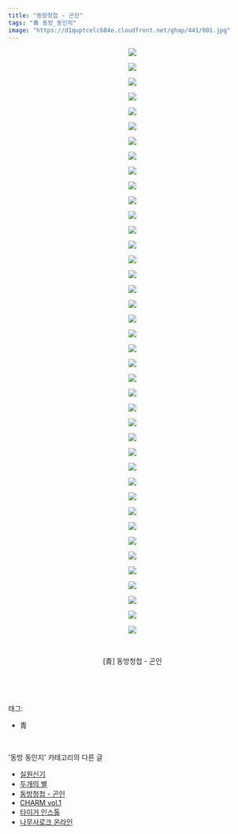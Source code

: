 ```yaml
---
title: "동방청첩 - 곤인"
tags: "青 동방_동인지"
image: "https://d1quptcelcb84e.cloudfront.net/ghap/441/001.jpg"
---
```

<div class="article">
<p style="text-align: center; clear: none; float: none;"><img src="{{ site.imgserver8 }}/ghap/441/001.jpg"/></p>
<p style="text-align: center; clear: none; float: none;"><img src="{{ site.imgserver8 }}/ghap/441/002.jpg"/></p>
<p style="text-align: center; clear: none; float: none;"><img src="{{ site.imgserver8 }}/ghap/441/003.jpg"/></p>
<p style="text-align: center; clear: none; float: none;"><img src="{{ site.imgserver8 }}/ghap/441/004.jpg"/></p>
<p style="text-align: center; clear: none; float: none;"><img src="{{ site.imgserver8 }}/ghap/441/005.jpg"/></p>
<p style="text-align: center; clear: none; float: none;"><img src="{{ site.imgserver8 }}/ghap/441/006.jpg"/></p>
<p style="text-align: center; clear: none; float: none;"><img src="{{ site.imgserver8 }}/ghap/441/007.jpg"/></p>
<p style="text-align: center; clear: none; float: none;"><img src="{{ site.imgserver8 }}/ghap/441/008.jpg"/></p>
<p style="text-align: center; clear: none; float: none;"><img src="{{ site.imgserver8 }}/ghap/441/009.jpg"/></p>
<p style="text-align: center; clear: none; float: none;"><img src="{{ site.imgserver8 }}/ghap/441/010.jpg"/></p>
<p style="text-align: center; clear: none; float: none;"><img src="{{ site.imgserver8 }}/ghap/441/011.jpg"/></p>
<p style="text-align: center; clear: none; float: none;"><img src="{{ site.imgserver8 }}/ghap/441/012.jpg"/></p>
<p style="text-align: center; clear: none; float: none;"><img src="{{ site.imgserver8 }}/ghap/441/013.jpg"/></p>
<p style="text-align: center; clear: none; float: none;"><img src="{{ site.imgserver8 }}/ghap/441/014.jpg"/></p>
<p style="text-align: center; clear: none; float: none;"><img src="{{ site.imgserver8 }}/ghap/441/015.jpg"/></p>
<p style="text-align: center; clear: none; float: none;"><img src="{{ site.imgserver8 }}/ghap/441/016.jpg"/></p>
<p style="text-align: center; clear: none; float: none;"><img src="{{ site.imgserver8 }}/ghap/441/017.jpg"/></p>
<p style="text-align: center; clear: none; float: none;"><img src="{{ site.imgserver8 }}/ghap/441/018.jpg"/></p>
<p style="text-align: center; clear: none; float: none;"><img src="{{ site.imgserver8 }}/ghap/441/019.jpg"/></p>
<p style="text-align: center; clear: none; float: none;"><img src="{{ site.imgserver8 }}/ghap/441/020.jpg"/></p>
<p style="text-align: center; clear: none; float: none;"><img src="{{ site.imgserver8 }}/ghap/441/021.jpg"/></p>
<p style="text-align: center; clear: none; float: none;"><img src="{{ site.imgserver8 }}/ghap/441/022.jpg"/></p>
<p style="text-align: center; clear: none; float: none;"><img src="{{ site.imgserver8 }}/ghap/441/023.jpg"/></p>
<p style="text-align: center; clear: none; float: none;"><img src="{{ site.imgserver8 }}/ghap/441/024.jpg"/></p>
<p style="text-align: center; clear: none; float: none;"><img src="{{ site.imgserver8 }}/ghap/441/025.jpg"/></p>
<p style="text-align: center; clear: none; float: none;"><img src="{{ site.imgserver8 }}/ghap/441/026.jpg"/></p>
<p style="text-align: center; clear: none; float: none;"><img src="{{ site.imgserver8 }}/ghap/441/027.jpg"/></p>
<p style="text-align: center; clear: none; float: none;"><img src="{{ site.imgserver8 }}/ghap/441/028.jpg"/></p>
<p style="text-align: center; clear: none; float: none;"><img src="{{ site.imgserver8 }}/ghap/441/029.jpg"/></p>
<p style="text-align: center; clear: none; float: none;"><img src="{{ site.imgserver8 }}/ghap/441/030.jpg"/></p>
<p style="text-align: center; clear: none; float: none;"><img src="{{ site.imgserver8 }}/ghap/441/031.jpg"/></p>
<p style="text-align: center; clear: none; float: none;"><img src="{{ site.imgserver8 }}/ghap/441/032.jpg"/></p>
<p style="text-align: center; clear: none; float: none;"><img src="{{ site.imgserver8 }}/ghap/441/033.jpg"/></p>
<p style="text-align: center; clear: none; float: none;"><img src="{{ site.imgserver8 }}/ghap/441/034.jpg"/></p>
<p style="text-align: center; clear: none; float: none;"><img src="{{ site.imgserver8 }}/ghap/441/035.jpg"/></p>
<p style="text-align: center; clear: none; float: none;"><img src="{{ site.imgserver8 }}/ghap/441/036.jpg"/></p>
<p style="text-align: center; clear: none; float: none;"><img src="{{ site.imgserver8 }}/ghap/441/037.jpg"/></p>
<p style="text-align: center; clear: none; float: none;"><img src="{{ site.imgserver8 }}/ghap/441/038.jpg"/></p>
<p style="text-align: center; clear: none; float: none;"><img src="{{ site.imgserver8 }}/ghap/441/039.jpg"/></p>
<p style="text-align: center; clear: none; float: none;"><img src="{{ site.imgserver8 }}/ghap/441/040.jpg"/></p>
<p style="text-align: center; clear: none; float: none;"><br/></p>
<p style="text-align: center; clear: none; float: none;">[青] 동방청첩 - 곤인</p>
<p><br/></p>
</div><br/>
<div class="tagTrail">
<p>태그: </p>
<ul>
<li>青</li>
</ul>
</div><br/>
<div class="another">
<p>'동방 동인지' 카테고리의 다른 글</p>
<ul>
<li><a href="/ghap_443">실원신기</a></li>
<li><a href="/ghap_442">두개의 별</a></li>
<li><a href="/ghap_441">동방청첩 - 곤인</a></li>
<li><a href="/ghap_440">CHARM vol.1</a></li>
<li><a href="/ghap_439">타이거 인스톨</a></li>
<li><a href="/ghap_438">나무사로크 온라인</a></li>
</ul>
</div><br/>
<div class="cb_module cb_fluid">
<div class="cb_wrt cb_profile">
</div><!-- commentList close -->
</div><br/>
